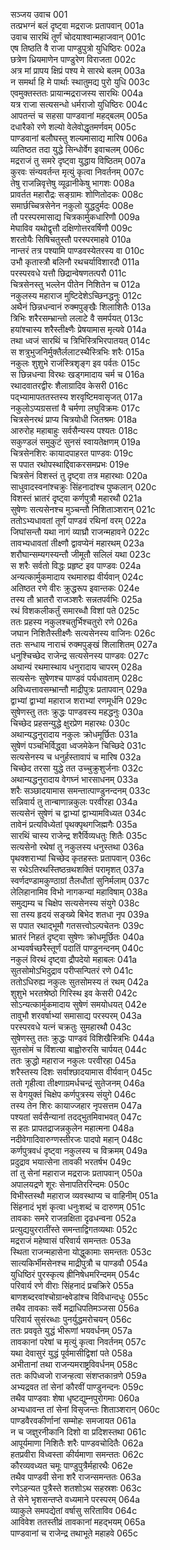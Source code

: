 सञ्जय उवाच	001  
तत्प्रभग्नं बलं दृष्ट्वा मद्रराजः प्रतापवान्	001a  
उवाच सारथिं तूर्णं चोदयाश्वान्महाजवान्	001c  
एष तिष्ठति वै राजा पाण्डुपुत्रो युधिष्ठिरः	002a  
छत्रेण ध्रियमाणेन पाण्डुरेण विराजता	002c  
अत्र मां प्रापय क्षिप्रं पश्य मे सारथे बलम्	003a  
न समर्था हि मे पार्थाः स्थातुमद्य पुरो युधि	003c  
एवमुक्तस्ततः प्रायान्मद्रराजस्य सारथिः	004a  
यत्र राजा सत्यसन्धो धर्मराजो युधिष्ठिरः	004c  
आपतन्तं च सहसा पाण्डवानां महद्बलम्	005a  
दधारैको रणे शल्यो वेलेवोद्धृतमर्णवम्	005c  
पाण्डवानां बलौघस्तु शल्यमासाद्य मारिष	006a  
व्यतिष्ठत तदा युद्धे सिन्धोर्वेग इवाचलम्	006c  
मद्रराजं तु समरे दृष्ट्वा युद्धाय विष्ठितम्	007a  
कुरवः संन्यवर्तन्त मृत्युं कृत्वा निवर्तनम्	007c  
तेषु राजन्निवृत्तेषु व्यूढानीकेषु भागशः	008a  
प्रावर्तत महारौद्रः सङ्ग्रामः शोणितोदकः	008c  
समार्छच्चित्रसेनेन नकुलो युद्धदुर्मदः	008e  
तौ परस्परमासाद्य चित्रकार्मुकधारिणौ	009a  
मेघाविव यथोद्वृत्तौ दक्षिणोत्तरवर्षिणौ	009c  
शरतोयैः सिषिचतुस्तौ परस्परमाहवे	010a  
नान्तरं तत्र पश्यामि पाण्डवस्येतरस्य वा	010c  
उभौ कृतास्त्रौ बलिनौ रथचर्याविशारदौ	011a  
परस्परवधे यत्तौ छिद्रान्वेषणतत्परौ	011c  
चित्रसेनस्तु भल्लेन पीतेन निशितेन च	012a  
नकुलस्य महाराज मुष्टिदेशेऽच्छिनद्धनुः	012c  
अथैनं छिन्नधन्वानं रुक्मपुङ्खैः शिलाशितैः	013a  
त्रिभिः शरैरसम्भ्रान्तो ललाटे वै समर्पयत्	013c  
हयांश्चास्य शरैस्तीक्ष्णैः प्रेषयामास मृत्यवे	014a  
तथा ध्वजं सारथिं च त्रिभिस्त्रिभिरपातयत्	014c  
स शत्रुभुजनिर्मुक्तैर्ललाटस्थैस्त्रिभिः शरैः	015a  
नकुलः शुशुभे राजंस्त्रिशृङ्ग इव पर्वतः	015c  
स छिन्नधन्वा विरथः खड्गमादाय चर्म च	016a  
रथादवातरद्वीरः शैलाग्रादिव केसरी	016c  
पद्भ्यामापततस्तस्य शरवृष्टिमवासृजत्	017a  
नकुलोऽप्यग्रसत्तां वै चर्मणा लघुविक्रमः	017c  
चित्रसेनरथं प्राप्य चित्रयोधी जितश्रमः	018a  
आरुरोह महाबाहुः सर्वसैन्यस्य पश्यतः	018c  
सकुण्डलं समुकुटं सुनसं स्वायतेक्षणम्	019a  
चित्रसेनशिरः कायादपाहरत पाण्डवः	019c  
स पपात रथोपस्थाद्दिवाकरसमप्रभः	019e  
चित्रसेनं विशस्तं तु दृष्ट्वा तत्र महारथाः	020a  
साधुवादस्वनांश्चक्रुः सिंहनादांश्च पुष्कलान्	020c  
विशस्तं भ्रातरं दृष्ट्वा कर्णपुत्रौ महारथौ	021a  
सुषेणः सत्यसेनश्च मुञ्चन्तौ निशिताञ्शरान्	021c  
ततोऽभ्यधावतां तूर्णं पाण्डवं रथिनां वरम्	022a  
जिघांसन्तौ यथा नागं व्याघ्रौ राजन्महावने	022c  
तावभ्यधावतां तीक्ष्णौ द्वावप्येनं महारथम्	023a  
शरौघान्सम्यगस्यन्तौ जीमूतौ सलिलं यथा	023c  
स शरैः सर्वतो विद्धः प्रहृष्ट इव पाण्डवः	024a  
अन्यत्कार्मुकमादाय रथमारुह्य वीर्यवान्	024c  
अतिष्ठत रणे वीरः क्रुद्धरूप इवान्तकः	024e  
तस्य तौ भ्रातरौ राजञ्शरैः सन्नतपर्वभिः	025a  
रथं विशकलीकर्तुं समारब्धौ विशां पते	025c  
ततः प्रहस्य नकुलश्चतुर्भिश्चतुरो रणे	026a  
जघान निशितैस्तीक्ष्णैः सत्यसेनस्य वाजिनः	026c  
ततः सन्धाय नाराचं रुक्मपुङ्खं शिलाशितम्	027a  
धनुश्चिच्छेद राजेन्द्र सत्यसेनस्य पाण्डवः	027c  
अथान्यं रथमास्थाय धनुरादाय चापरम्	028a  
सत्यसेनः सुषेणश्च पाण्डवं पर्यधावताम्	028c  
अविध्यत्तावसम्भ्रान्तौ माद्रीपुत्रः प्रतापवान्	029a  
द्वाभ्यां द्वाभ्यां महाराज शराभ्यां रणमूर्धनि	029c  
सुषेणस्तु ततः क्रुद्धः पाण्डवस्य महद्धनुः	030a  
चिच्छेद प्रहसन्युद्धे क्षुरप्रेण महारथः	030c  
अथान्यद्धनुरादाय नकुलः क्रोधमूर्छितः	031a  
सुषेणं पञ्चभिर्विद्ध्वा ध्वजमेकेन चिच्छिदे	031c  
सत्यसेनस्य च धनुर्हस्तावापं च मारिष	032a  
चिच्छेद तरसा युद्धे तत उच्चुक्रुशुर्जनाः	032c  
अथान्यद्धनुरादाय वेगघ्नं भारसाधनम्	033a  
शरैः सञ्छादयामास समन्तात्पाण्डुनन्दनम्	033c  
सन्निवार्य तु तान्बाणान्नकुलः परवीरहा	034a  
सत्यसेनं सुषेणं च द्वाभ्यां द्वाभ्यामविध्यत	034c  
तावेनं प्रत्यविध्येतां पृथक्पृथगजिह्मगैः	035a  
सारथिं चास्य राजेन्द्र शरैर्विव्यधतुः शितैः	035c  
सत्यसेनो रथेषां तु नकुलस्य धनुस्तथा	036a  
पृथक्शराभ्यां चिच्छेद कृतहस्तः प्रतापवान्	036c  
स रथेऽतिरथस्तिष्ठन्रथशक्तिं परामृशत्	037a  
स्वर्णदण्डामकुण्ठाग्रां तैलधौतां सुनिर्मलाम्	037c  
लेलिहानामिव विभो नागकन्यां महाविषाम्	038a  
समुद्यम्य च चिक्षेप सत्यसेनस्य संयुगे	038c  
सा तस्य हृदयं सङ्ख्ये बिभेद शतधा नृप	039a  
स पपात रथाद्भूमौ गतसत्त्वोऽल्पचेतनः	039c  
भ्रातरं निहतं दृष्ट्वा सुषेणः क्रोधमूर्छितः	040a  
अभ्यवर्षच्छरैस्तूर्णं पदातिं पाण्डुनन्दनम्	040c  
नकुलं विरथं दृष्ट्वा द्रौपदेयो महाबलः	041a  
सुतसोमोऽभिदुद्राव परीप्सन्पितरं रणे	041c  
ततोऽधिरुह्य नकुलः सुतसोमस्य तं रथम्	042a  
शुशुभे भरतश्रेष्ठो गिरिस्थ इव केसरी	042c  
सोऽन्यत्कार्मुकमादाय सुषेणं समयोधयत्	042e  
तावुभौ शरवर्षाभ्यां समासाद्य परस्परम्	043a  
परस्परवधे यत्नं चक्रतुः सुमहारथौ	043c  
सुषेणस्तु ततः क्रुद्धः पाण्डवं विशिखैस्त्रिभिः	044a  
सुतसोमं च विंशत्या बाह्वोरुरसि चार्पयत्	044c  
ततः क्रुद्धो महाराज नकुलः परवीरहा	045a  
शरैस्तस्य दिशः सर्वाश्छादयामास वीर्यवान्	045c  
ततो गृहीत्वा तीक्ष्णाग्रमर्धचन्द्रं सुतेजनम्	046a  
स वेगयुक्तं चिक्षेप कर्णपुत्रस्य संयुगे	046c  
तस्य तेन शिरः कायाज्जहार नृपसत्तम	047a  
पश्यतां सर्वसैन्यानां तदद्भुतमिवाभवत्	047c  
स हतः प्रापतद्राजन्नकुलेन महात्मना	048a  
नदीवेगादिवारुग्णस्तीरजः पादपो महान्	048c  
कर्णपुत्रवधं दृष्ट्वा नकुलस्य च विक्रमम्	049a  
प्रदुद्राव भयात्सेना तावकी भरतर्षभ	049c  
तां तु सेनां महाराज मद्रराजः प्रतापवान्	050a  
अपालयद्रणे शूरः सेनापतिररिन्दमः	050c  
विभीस्तस्थौ महाराज व्यवस्थाप्य च वाहिनीम्	051a  
सिंहनादं भृशं कृत्वा धनुःशब्दं च दारुणम्	051c  
तावकाः समरे राजन्रक्षिता दृढधन्वना	052a  
प्रत्युद्ययुररातींस्ते समन्ताद्विगतव्यथाः	052c  
मद्रराजं महेष्वासं परिवार्य समन्ततः	053a  
स्थिता राजन्महासेना योद्धुकामाः समन्ततः	053c  
सात्यकिर्भीमसेनश्च माद्रीपुत्रौ च पाण्डवौ	054a  
युधिष्ठिरं पुरस्कृत्य ह्रीनिषेधमरिन्दमम्	054c  
परिवार्य रणे वीराः सिंहनादं प्रचक्रिरे	055a  
बाणशब्दरवांश्चोग्रान्क्ष्वेडांश्च विविधान्दधुः	055c  
तथैव तावकाः सर्वे मद्राधिपतिमञ्जसा	056a  
परिवार्य सुसंरब्धाः पुनर्युद्धमरोचयन्	056c  
ततः प्रववृते युद्धं भीरूणां भयवर्धनम्	057a  
तावकानां परेषां च मृत्युं कृत्वा निवर्तनम्	057c  
यथा देवासुरं युद्धं पूर्वमासीद्विशां पते	058a  
अभीतानां तथा राजन्यमराष्ट्रविवर्धनम्	058c  
ततः कपिध्वजो राजन्हत्वा संशप्तकान्रणे	059a  
अभ्यद्रवत तां सेनां कौरवीं पाण्डुनन्दनः	059c  
तथैव पाण्डवाः शेषा धृष्टद्युम्नपुरोगमाः	060a  
अभ्यधावन्त तां सेनां विसृजन्तः शिताञ्शरान्	060c  
पाण्डवैरवकीर्णानां सम्मोहः समजायत	061a  
न च जज्ञुरनीकानि दिशो वा प्रदिशस्तथा	061c  
आपूर्यमाणा निशितैः शरैः पाण्डवचोदितैः	062a  
हतप्रवीरा विध्वस्ता कीर्यमाणा समन्ततः	062c  
कौरव्यवध्यत चमूः पाण्डुपुत्रैर्महारथैः	062e  
तथैव पाण्डवी सेना शरै राजन्समन्ततः	063a  
रणेऽहन्यत पुत्रैस्ते शतशोऽथ सहस्रशः	063c  
ते सेने भृशसन्तप्ते वध्यमाने परस्परम्	064a  
व्याकुले समपद्येतां वर्षासु सरिताविव	064c  
आविवेश ततस्तीव्रं तावकानां महद्भयम्	065a  
पाण्डवानां च राजेन्द्र तथाभूते महाहवे	065c  

